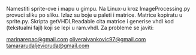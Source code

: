 Namestiti sprite-ove i mapu u gimpu. Na Linux-u kroz ImageProcessing.py provuci sliku po sliku.
Izlaz su boje u paleti i matrice. Matrice kopiratu u sprite.py. Skripta getVHDLReadable cita matrice
i generise vhdl kod (tekstualni fajl) koji se lepi u ram.vhdl.
Za probleme se javiti: 

marinarepac@gmail.com
oliveraivankovic97@gmail.com
tamararudaljevicruda@gmail.com 
